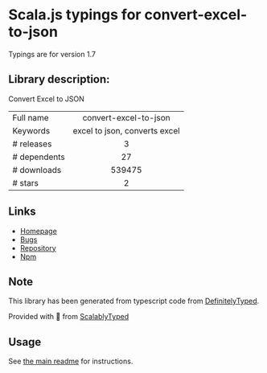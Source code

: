 
# Scala.js typings for convert-excel-to-json

Typings are for version 1.7

## Library description:
Convert Excel to JSON

|                    |                 |
| ------------------ | :-------------: |
| Full name          | convert-excel-to-json |
| Keywords           | excel to json, converts excel |
| # releases         | 3 |
| # dependents       | 27 |
| # downloads        | 539475 |
| # stars            | 2 |

## Links
- [Homepage](https://github.com/DiegoZoracKy/convert-excel-to-json/)
- [Bugs](https://github.com/DiegoZoracKy/convert-excel-to-json/issues)
- [Repository](https://github.com/DiegoZoracKy/convert-excel-to-json)
- [Npm](https://www.npmjs.com/package/convert-excel-to-json)
    


## Note
This library has been generated from typescript code from [DefinitelyTyped](https://definitelytyped.org).

Provided with :purple_heart: from [ScalablyTyped](https://github.com/oyvindberg/ScalablyTyped)

## Usage
See [the main readme](../../readme.md) for instructions.


